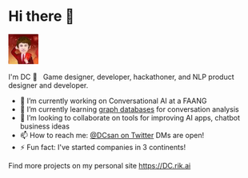 # Hi there 👋

<img src='./images/dc-75.jpg' style='width: 60px' />

I'm DC 👋  &nbsp; Game designer, developer, hackathoner, and NLP product designer and developer.

- 🔭 I’m currently working on Conversational AI at a FAANG
- 🌱 I’m currently learning [graph databases](https://dc.rik.ai/projects/convoai) for conversation analysis
- 👯 I’m looking to collaborate on tools for improving AI apps, chatbot business ideas
- 📫 How to reach me: [@DCsan on Twitter](https://twitter.com/dcsan) DMs are open!
- ⚡ Fun fact: I've started companies in 3 continents!

Find more projects on my personal site https://DC.rik.ai
